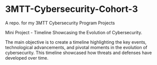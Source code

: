 # 3MTT-Cybersecurity-Cohort-3
A repo. for my 3MTT Cybersecurity Program Projects

Mini Project - Timeline Showcasing the Evolution of Cybersecurity.

The main objective is to create a timeline highlighting the key events, technological advancements, and pivotal moments in the evolution of cybersecurity.
This timeline showcased how threats and defenses have developed over time.
